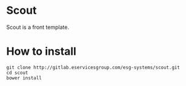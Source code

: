 # Scout

Scout is a front template.

# How to install

```
git clone http://gitlab.eservicesgroup.com/esg-systems/scout.git
cd scout
bower install
```
